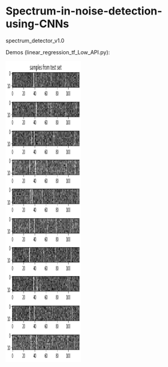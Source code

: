 # Spectrum-in-noise-detection-using-CNNs
spectrum_detector_v1.0

Demos (linear_regression_tf_Low_API.py):

<img src="images\demo_10_testsamples.png" width="200px" height="800px" />
